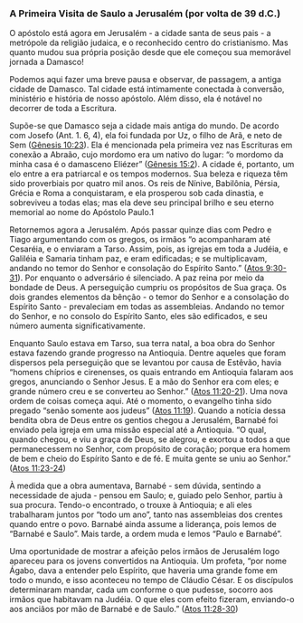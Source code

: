 ### A Primeira Visita de Saulo a Jerusalém (por volta de 39 d.C.) 

O apóstolo está agora em Jerusalém - a cidade santa de seus pais - a metrópole da religião judaica, e o reconhecido centro do cristianismo. Mas quanto mudou sua própria posição desde que ele começou sua memorável jornada a Damasco!

Podemos aqui fazer uma breve pausa e observar, de passagem, a antiga cidade de Damasco. Tal cidade está intimamente conectada à conversão, ministério e história de nosso apóstolo. Além disso, ela é notável no decorrer de toda a Escritura.

Supõe-se que Damasco seja a cidade mais antiga do mundo. De acordo com Josefo (Ant. 1\. 6, 4), ela foi fundada por Uz, o filho de Arã, e neto de Sem ([Gênesis 10:23](http://bibliaonline.com.br/acf/gn/10/23)). Ela é mencionada pela primeira vez nas Escrituras em conexão a Abraão, cujo mordomo era um nativo do lugar: “o mordomo da minha casa é o damasceno Eliézer” ([Gênesis 15:2](http://bibliaonline.com.br/acf/gn/15/2)). A cidade é, portanto, um elo entre a era patriarcal e os tempos modernos. Sua beleza e riqueza têm sido proverbiais por quatro mil anos. Os reis de Nínive, Babilônia, Pérsia, Grécia e Roma a conquistaram, e ela prosperou sob cada dinastia, e sobreviveu a todas elas; mas ela deve seu principal brilho e seu eterno memorial ao nome do Apóstolo Paulo.1

Retornemos agora a Jerusalém. Após passar quinze dias com Pedro e Tiago argumentando com os gregos, os irmãos “o acompanharam até Cesaréia, e o enviaram a Tarso. Assim, pois, as igrejas em toda a Judéia, e Galiléia e Samaria tinham paz, e eram edificadas; e se multiplicavam, andando no temor do Senhor e consolação do Espírito Santo.” ([Atos 9:30-31](http://bibliaonline.com.br/acf/atos/9/30-31)). Por enquanto o adversário é silenciado. A paz reina por meio da bondade de Deus. A perseguição cumpriu os propósitos de Sua graça. Os dois grandes elementos da bênção - o temor do Senhor e a consolação do Espírito Santo - prevaleciam em todas as assembleias. Andando no temor do Senhor, e no consolo do Espírito Santo, eles são edificados, e seu número aumenta significativamente.

Enquanto Saulo estava em Tarso, sua terra natal, a boa obra do Senhor estava fazendo grande progresso na Antioquia. Dentre aqueles que foram dispersos pela perseguição que se levantou por causa de Estêvão, havia “homens chíprios e cirenenses, os quais entrando em Antioquia falaram aos gregos, anunciando o Senhor Jesus. E a mão do Senhor era com eles; e grande número creu e se converteu ao Senhor.” ([Atos 11:20-21](http://bibliaonline.com.br/acf/atos/11/20-21)). Uma nova ordem de coisas começa aqui. Até o momento, o evangelho tinha sido pregado “senão somente aos judeus” ([Atos 11:19](http://bibliaonline.com.br/acf/atos/11/19)). Quando a notícia dessa bendita obra de Deus entre os gentios chegou a Jerusalém, Barnabé foi enviado pela igreja em uma missão especial até a Antioquia. “O qual, quando chegou, e viu a graça de Deus, se alegrou, e exortou a todos a que permanecessem no Senhor, com propósito de coração; porque era homem de bem e cheio do Espírito Santo e de fé. E muita gente se uniu ao Senhor.” ([Atos 11:23-24](http://bibliaonline.com.br/acf/atos/11/23-24))

À medida que a obra aumentava, Barnabé - sem dúvida, sentindo a necessidade de ajuda - pensou em Saulo; e, guiado pelo Senhor, partiu à sua procura. Tendo-o encontrado, o trouxe à Antioquia; e ali eles trabalharam juntos por “todo um ano”, tanto nas assembleias dos crentes quando entre o povo. Barnabé ainda assume a liderança, pois lemos de “Barnabé e Saulo”. Mais tarde, a ordem muda e lemos “Paulo e Barnabé”.

Uma oportunidade de mostrar a afeição pelos irmãos de Jerusalém logo apareceu para os jovens convertidos na Antioquia. Um profeta, “por nome Ágabo, dava a entender pelo Espírito, que haveria uma grande fome em todo o mundo, e isso aconteceu no tempo de Cláudio César. E os discípulos determinaram mandar, cada um conforme o que pudesse, socorro aos irmãos que habitavam na Judéia. O que eles com efeito fizeram, enviando-o aos anciãos por mão de Barnabé e de Saulo.” ([Atos 11:28-30](http://bibliaonline.com.br/acf/atos/11/28-30))